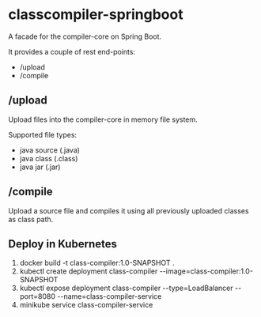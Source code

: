 # classcompiler-springboot
A facade for the compiler-core on Spring Boot.
<p>
It provides a couple of rest end-points:
<ul>
<li>/upload 
<li>/compile
</ul>

## /upload 

Upload files into the compiler-core in memory file system.
<p>
Supported file types:
<ul> 
<li>java source (.java)
<li>java class (.class)
<li>java jar (.jar)
</ul>

## /compile

Upload a source file and compiles it using all previously uploaded classes as class path.

## Deploy in Kubernetes

<ol>
<li>docker build -t class-compiler:1.0-SNAPSHOT .
<li>kubectl create deployment class-compiler --image=class-compiler:1.0-SNAPSHOT
<li>kubectl expose deployment class-compiler --type=LoadBalancer --port=8080 --name=class-compiler-service
<li>minikube service class-compiler-service
</ol>
